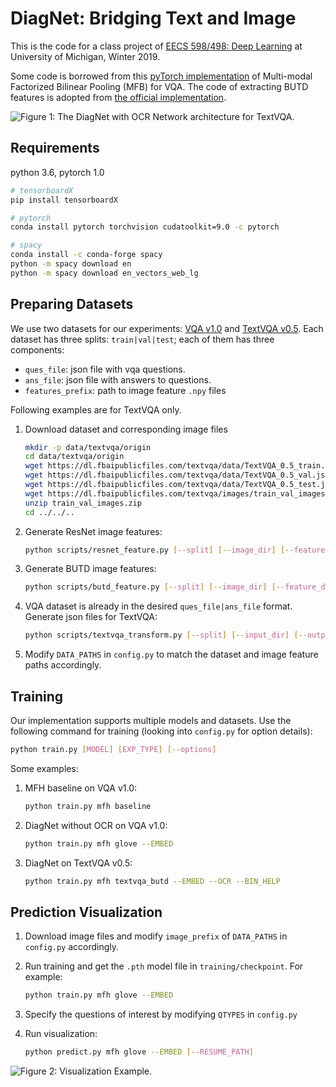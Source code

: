 # DiagNet: Bridging Text and Image

This is the code for a class project of [EECS 598/498: Deep Learning](https://docs.google.com/document/u/1/d/e/2PACX-1vSZw2CS74V1BEeruYxASJeeFO51tS7vj9NBjWnCvPkK1m-45xpHaAWr6LMG_0EH6HEqSttWEXRFaHua/pub) at University of Michigan, Winter 2019.

Some code is borrowed from this [pyTorch implementation](https://github.com/asdf0982/vqa-mfb.pytorch) of Multi-modal Factorized Bilinear Pooling (MFB) for VQA. The code of extracting BUTD features is adopted from [the official implementation](https://github.com/peteanderson80/bottom-up-attention).

![Figure 1: The DiagNet with OCR Network architecture for TextVQA.](https://github.com/WYchelsy/vqa-mfb.pytorch/blob/docs/imgs/DiagNet.png)

## Requirements

python 3.6, pytorch 1.0

```bash
# tensorboardX
pip install tensorboardX

# pytorch
conda install pytorch torchvision cudatoolkit=9.0 -c pytorch

# spacy
conda install -c conda-forge spacy
python -m spacy download en
python -m spacy download en_vectors_web_lg
```

## Preparing Datasets

We use two datasets for our experiments: [VQA v1.0](https://visualqa.org/vqa_v1_download.html) and [TextVQA v0.5](https://textvqa.org/dataset). Each dataset
has three splits: `train|val|test`; each of them has three components:
* `ques_file`: json file with vqa questions.
* `ans_file`: json file with answers to questions.
* `features_prefix`: path to image feature `.npy` files

Following examples are for TextVQA only.

1. Download dataset and corresponding image files
    ```bash
    mkdir -p data/textvqa/origin
    cd data/textvqa/origin
    wget https://dl.fbaipublicfiles.com/textvqa/data/TextVQA_0.5_train.json .
    wget https://dl.fbaipublicfiles.com/textvqa/data/TextVQA_0.5_val.json .
    wget https://dl.fbaipublicfiles.com/textvqa/data/TextVQA_0.5_test.json .
    wget https://dl.fbaipublicfiles.com/textvqa/images/train_val_images.zip .
    unzip train_val_images.zip
    cd ../../..
    ```

1. Generate ResNet image features:
    ```bash
    python scripts/resnet_feature.py [--split] [--image_dir] [--feature_dir]
    ```

1. Generate BUTD image features:
    ```bash
    python scripts/butd_feature.py [--split] [--image_dir] [--feature_dir]
    ```

1. VQA dataset is already in the desired `ques_file|ans_file` format. Generate json files for TextVQA:
    ```bash
    python scripts/textvqa_transform.py [--split] [--input_dir] [--output_dir]
    ```

1. Modify `DATA_PATHS` in `config.py` to match the dataset and image feature paths accordingly.

## Training

Our implementation supports multiple models and datasets. Use the following command for training (looking into `config.py` for option details):

```bash
python train.py [MODEL] [EXP_TYPE] [--options]
```
Some examples:
1. MFH baseline on VQA v1.0:
    ```bash
    python train.py mfh baseline
    ```

1. DiagNet without OCR on VQA v1.0:
    ```bash
    python train.py mfh glove --EMBED
    ```

1. DiagNet on TextVQA v0.5:
    ```bash
    python train.py mfh textvqa_butd --EMBED --OCR --BIN_HELP
    ```

## Prediction Visualization
1. Download image files and modify `image_prefix` of `DATA_PATHS` in `config.py` accordingly.

1. Run training and get the `.pth` model file in `training/checkpoint`. For example:
    ```bash
    python train.py mfh glove --EMBED
    ```

1. Specify the questions of interest by modifying `QTYPES` in `config.py`

1. Run visualization:
    ```bash
    python predict.py mfh glove --EMBED [--RESUME_PATH]
    ```
![Figure 2: Visualization Example.](https://github.com/WYchelsy/vqa-mfb.pytorch/blob/docs/imgs/correct224477.png)

